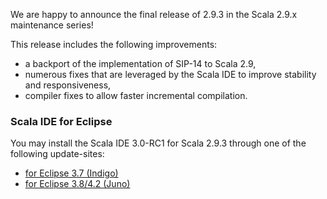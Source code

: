 We are happy to announce the final release of 2.9.3 in the Scala 2.9.x maintenance series!

This release includes the following improvements:

  * a backport of the implementation of SIP-14 to Scala 2.9,
  * numerous fixes that are leveraged by the Scala IDE to improve stability and responsiveness,
  * compiler fixes to allow faster incremental compilation.

<!--break-->

### Scala IDE for Eclipse

You may install the Scala IDE 3.0-RC1 for Scala 2.9.3 through one of the following update-sites:

  * [for Eclipse 3.7 (Indigo)](http://download.scala-ide.org/sdk/e37/scala29/dev/site/)
  * [for Eclipse 3.8/4.2 (Juno)](http://download.scala-ide.org/sdk/e38/scala29/dev/site/)